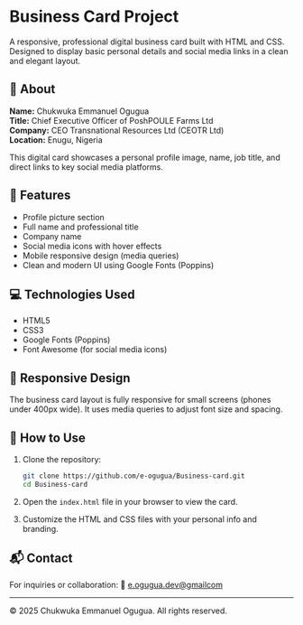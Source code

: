 # Business Card Project

A responsive, professional digital business card built with HTML and CSS. Designed to display basic personal details and social media links in a clean and elegant layout.

## 🧑 About

**Name:** Chukwuka Emmanuel Ogugua  
**Title:** Chief Executive Officer of PoshPOULE Farms Ltd  
**Company:** CEO Transnational Resources Ltd (CEOTR Ltd)  
**Location:** Enugu, Nigeria

This digital card showcases a personal profile image, name, job title, and direct links to key social media platforms.

## 📸 Features

- Profile picture section
- Full name and professional title
- Company name
- Social media icons with hover effects
- Mobile responsive design (media queries)
- Clean and modern UI using Google Fonts (Poppins)

## 💻 Technologies Used

- HTML5
- CSS3
- Google Fonts (Poppins)
- Font Awesome (for social media icons)

## 📱 Responsive Design

The business card layout is fully responsive for small screens (phones under 400px wide). It uses media queries to adjust font size and spacing.

## 🚀 How to Use

1. Clone the repository:
   ```bash
   git clone https://github.com/e-ogugua/Business-card.git
   cd Business-card

2. Open the `index.html` file in your browser to view the card.

3. Customize the HTML and CSS files with your personal info and branding.

## 📬 Contact

For inquiries or collaboration:
📧 [e.ogugua.dev@gmailcom](mailto:e.ogugua.dev@gmailcom)

---

© 2025 Chukwuka Emmanuel Ogugua. All rights reserved.